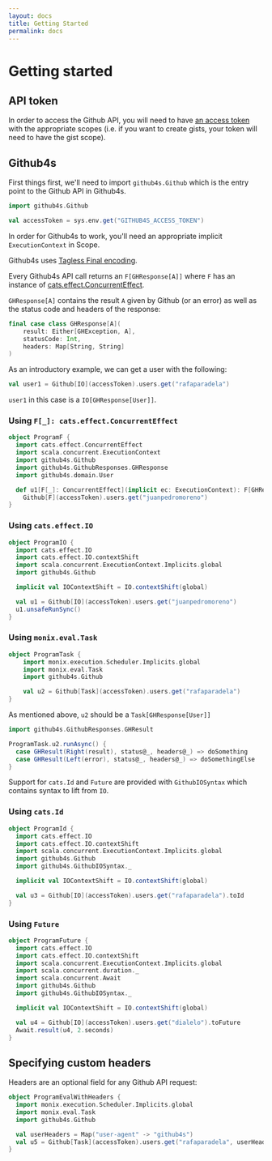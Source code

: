 ```yaml
---
layout: docs
title: Getting Started
permalink: docs
---
```


# Getting started

## API token

In order to access the Github API, you will need to have [an access token][access-token] with the
appropriate scopes (i.e. if you want to create gists, your token will need to have the gist scope).

## Github4s

First things first, we'll need to import `github4s.Github` which is the entry point to the Github
API in Github4s.

```scala mdoc:silent
import github4s.Github
```
```scala mdoc:invisible
val accessToken = sys.env.get("GITHUB4S_ACCESS_TOKEN")
```

In order for Github4s to work, you'll need an appropriate implicit `ExecutionContext` in Scope.

Github4s uses [Tagless Final encoding](https://typelevel.org/blog/2017/12/27/optimizing-final-tagless.html).

Every Github4s API call returns an `F[GHResponse[A]]` where `F` has an instance of [cats.effect.ConcurrentEffect][cats-concurrent-effect].

`GHResponse[A]` contains the result `A` given by Github (or an error) as well as the status code and
headers of the response:

```scala
final case class GHResponse[A](
    result: Either[GHException, A],
    statusCode: Int,
    headers: Map[String, String]
)
```

As an introductory example, we can get a user with the following:

```scala mdoc:silent:fail
val user1 = Github[IO](accessToken).users.get("rafaparadela")
```

`user1` in this case is a `IO[GHResponse[User]]`.

### Using `F[_]: cats.effect.ConcurrentEffect`

```scala mdoc:compile-only
object ProgramF {
  import cats.effect.ConcurrentEffect
  import scala.concurrent.ExecutionContext
  import github4s.Github
  import github4s.GithubResponses.GHResponse
  import github4s.domain.User

  def u1[F[_]: ConcurrentEffect](implicit ec: ExecutionContext): F[GHResponse[User]] =
    Github[F](accessToken).users.get("juanpedromoreno")
}
```

### Using `cats.effect.IO`

```scala mdoc:compile-only
object ProgramIO {
  import cats.effect.IO
  import cats.effect.IO.contextShift
  import scala.concurrent.ExecutionContext.Implicits.global
  import github4s.Github

  implicit val IOContextShift = IO.contextShift(global)

  val u1 = Github[IO](accessToken).users.get("juanpedromoreno")
  u1.unsafeRunSync()
}
```

### Using `monix.eval.Task`

```scala mdoc:silent:fail
object ProgramTask {
    import monix.execution.Scheduler.Implicits.global
    import monix.eval.Task
    import github4s.Github

    val u2 = Github[Task](accessToken).users.get("rafaparadela")
}
```

As mentioned above, `u2` should be a `Task[GHResponse[User]]`

```scala mdoc:silent:fail
import github4s.GithubResponses.GHResult

ProgramTask.u2.runAsync() {
  case GHResult(Right(result), status@_, headers@_) => doSomething
  case GHResult(Left(error), status@_, headers@_) => doSomethingElse
}

```

Support for `cats.Id` and `Future` are provided with `GithubIOSyntax` which contains syntax to lift from `IO`.

### Using `cats.Id`

```scala mdoc:compile-only
object ProgramId {
  import cats.effect.IO
  import cats.effect.IO.contextShift
  import scala.concurrent.ExecutionContext.Implicits.global
  import github4s.Github
  import github4s.GithubIOSyntax._

  implicit val IOContextShift = IO.contextShift(global)

  val u3 = Github[IO](accessToken).users.get("rafaparadela").toId
}
```

### Using `Future`

```scala mdoc:compile-only
object ProgramFuture {
  import cats.effect.IO
  import cats.effect.IO.contextShift
  import scala.concurrent.ExecutionContext.Implicits.global
  import scala.concurrent.duration._
  import scala.concurrent.Await
  import github4s.Github
  import github4s.GithubIOSyntax._

  implicit val IOContextShift = IO.contextShift(global)

  val u4 = Github[IO](accessToken).users.get("dialelo").toFuture
  Await.result(u4, 2.seconds)
}
```


## Specifying custom headers

Headers are an optional field for any Github API request:

```scala mdoc:silent:fail
object ProgramEvalWithHeaders {
  import monix.execution.Scheduler.Implicits.global
  import monix.eval.Task
  import github4s.Github

  val userHeaders = Map("user-agent" -> "github4s")
  val u5 = Github[Task](accessToken).users.get("rafaparadela", userHeaders)
}
```

[access-token]: https://github.com/settings/tokens
[cats-concurrent-effect]: https://typelevel.org/cats-effect/typeclasses/concurrent-effect.html
[monix-task]: https://monix.io/docs/3x/eval/task.html
